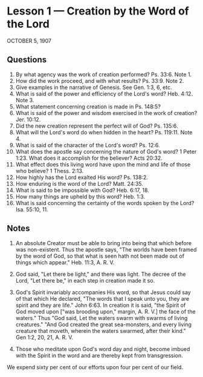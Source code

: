 # Lesson 1 — Creation by the Word of the Lord

OCTOBER 5, 1907

## Questions

1. By what agency was the work of creation performed? Ps. 33:6. Note 1.
2. How did the work proceed, and with what results? Ps. 33:9. Note 2.
3. Give examples in the narrative of Genesis. See Gen. 1:3, 6, etc.
4. What is said of the power and efficiency of the Lord's word? Heb. 4:12. Note 3.
5. What statement concerning creation is made in Ps. 148:5?
6. What is said of the power and wisdom exercised in the work of creation? Jer. 10:12.
7. Did the new creation represent the perfect will of God? Ps. 135:6.
8. What will the Lord's word do when hidden in the heart? Ps. 119:11. Note 4.
9. What is said of the character of the Lord's word? Ps. 12:6.
10. What does the apostle say concerning the nature of God's word? 1 Peter 1:23. What does it accomplish for the believer? Acts 20:32.
11. What effect does this living word have upon the mind and life of those who believe? 1 Thess. 2:13.
12. How highly has the Lord exalted His word? Ps. 138:2.
13. How enduring is the word of the Lord? Matt. 24:35.
14. What is said to be impossible with God? Heb. 6:17, 18.
15. How many things are upheld by this word? Heb. 1:3.
16. What is said concerning the certainty of the words spoken by the Lord? Isa. 55:10, 11.

## Notes

1. An absolute Creator must be able to bring into being that which before was non-existent. Thus the apostle says, "The worlds have been framed by the word of God, so that what is seen hath not been made out of things which appear." Heb. 11:3, A. R. V.

2. God said, "Let there be light," and there was light. The decree of the Lord, "Let there be," in each step in creation made it so.

3. God's Spirit invariably accompanies His word, so that Jesus could say of that which He declared, "The words that I speak unto you, they are spirit and they are life." John 6:63. In creation it is said, "the Spirit of God moved upon ["was brooding upon," margin, A. R. V.] the face of the waters." Thus "God said, Let the waters swarm with swarms of living creatures." "And God created the great sea-monsters, and every living creature that moveth, wherein the waters swarmed, after their kind." Gen 1:2, 20, 21, A. R. V.

4. Those who meditate upon God's word day and night, become imbued with the Spirit in the word and are thereby kept from transgression.

We expend sixty per cent of our efforts upon four per cent of our field.